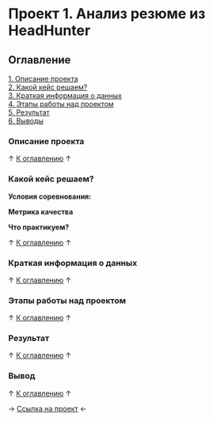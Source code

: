 # Проект 1. Анализ резюме из HeadHunter

## Оглавление 
[1. Описание проекта](https://github.com/rafferti95/st_data_science/tree/master/Project%201#описание-проекта)\
[2. Какой кейс решаем?](https://github.com/rafferti95/st_data_science/tree/master/Project%201#какой-кейс-решаем)\
[3. Краткая информация о данных](https://github.com/rafferti95/st_data_science/tree/master/Project%201#краткая-информация-о-данных)\
[4. Этапы работы над проектом](https://github.com/rafferti95/st_data_science/tree/master/Project%201#этапы-работы-над-проектом)\
[5. Результат](https://github.com/rafferti95/st_data_science/tree/master/Project%201#результат)\
[6. Выводы](https://github.com/rafferti95/st_data_science/tree/master/Project%201#вывод)

### Описание проекта


↑ [К оглавлению](https://github.com/rafferti95/st_data_science/tree/master/Project%201#оглавление) ↑


### Какой кейс решаем?


**Условия соревнования:**


**Метрика качества**


**Что практикуем?**


↑ [К оглавлению](https://github.com/rafferti95/st_data_science/tree/master/Project%201#оглавление) ↑


### Краткая информация о данных

↑ [К оглавлению](https://github.com/rafferti95/st_data_science/tree/master/Project%201#оглавление) ↑


### Этапы работы над проектом

↑ [К оглавлению](https://github.com/rafferti95/st_data_science/tree/master/Project%201#оглавление) ↑


### Результат

↑ [К оглавлению](https://github.com/rafferti95/st_data_science/tree/master/Project%201#оглавление) ↑


### Вывод

↑ [К оглавлению](https://github.com/rafferti95/st_data_science/tree/master/Project%201#оглавление) ↑


→ [Ссылка на проект]() ←

